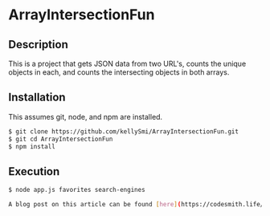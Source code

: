# ArrayIntersectionFun

## Description
This is a project that gets JSON data from two URL's, counts the unique objects in each, and counts the intersecting objects in both arrays.

## Installation
This assumes git, node, and npm are installed.

```bash
$ git clone https://github.com/kellySmi/ArrayIntersectionFun.git
$ git cd ArrayIntersectionFun
$ npm install
```
## Execution

```bash
$ node app.js favorites search-engines

A blog post on this article can be found [here](https://codesmith.life/2018/07/18/intersection-challenge/)
